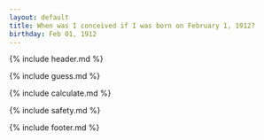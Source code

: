 ```yaml
---
layout: default
title: When was I conceived if I was born on February 1, 1912?
birthday: Feb 01, 1912
---
```


{% include header.md %}

{% include guess.md %}

{% include calculate.md %}

{% include safety.md %}

{% include footer.md %}



